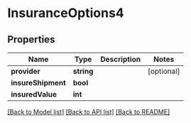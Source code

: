 # InsuranceOptions4

## Properties
Name | Type | Description | Notes
------------ | ------------- | ------------- | -------------
**provider** | **string** |  | [optional] 
**insureShipment** | **bool** |  | 
**insuredValue** | **int** |  | 

[[Back to Model list]](../README.md#documentation-for-models) [[Back to API list]](../README.md#documentation-for-api-endpoints) [[Back to README]](../README.md)


